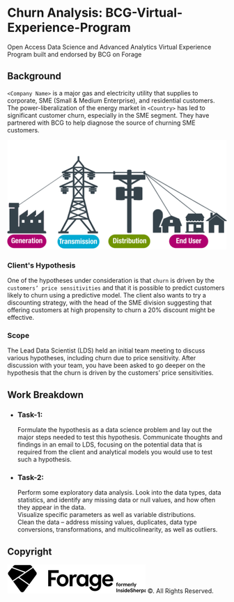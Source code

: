 # Churn Analysis: BCG-Virtual-Experience-Program
Open Access Data Science and Advanced Analytics Virtual Experience Program built and endorsed by BCG on Forage
<br>

## Background
`<Company Name>` is a major gas and electricity utility that supplies to corporate, SME (Small & Medium Enterprise), and residential customers. The power-liberalization of the energy market in `<Country>` has led to significant customer churn, especially in the SME segment. They have partnered with BCG to help diagnose the source of churning SME customers.
<br>

![Power_generation](Images/power_gen.jpg)

### Client's Hypothesis
One of the hypotheses under consideration is that `churn` is driven by the `customers’ price sensitivities` and that it is possible to predict customers likely to churn using a predictive model. The client also wants to try a discounting strategy, with the head of the SME division suggesting that offering customers at high propensity to churn a 20% discount might be effective.

### Scope
The Lead Data Scientist (LDS) held an initial team meeting to discuss various hypotheses, including churn due to price sensitivity. 
After discussion with your team, you have been asked to go deeper on the hypothesis that the churn is driven by the customers’ price sensitivities. 

## Work Breakdown

* ### Task-1:
  Formulate the hypothesis as a data science problem and lay out the major steps needed to test this hypothesis. 
  Communicate thoughts and findings in an email to LDS, focusing on the potential data that is required from the client and analytical models you would use to test such a hypothesis.

* ### Task-2:
  Perform some exploratory data analysis. Look into the data types, data statistics, and identify any missing data or null values, and how often they appear in the data.<br>
  Visualize specific parameters as well as variable distributions.<br>
  Clean the data – address missing values, duplicates, data type conversions, transformations, and multicolinearity, as well as outliers.
  


## Copyright
![Forage](Images/Forage_Logo_Icon.png) ©. All Rights Reserved.
